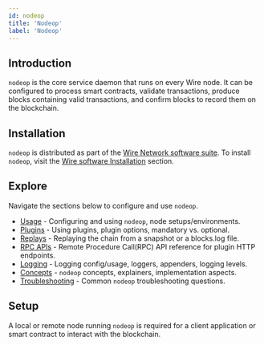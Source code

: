 ```yaml
---
id: nodeop
title: 'Nodeop'
label: 'Nodeop'
---
```


## Introduction

`nodeop` is the core service daemon that runs on every Wire node. It can be configured to process smart contracts, validate transactions, produce blocks containing valid transactions, and confirm blocks to record them on the blockchain.

## Installation

`nodeop` is distributed as part of the [Wire Network software suite](https://example.com). To install `nodeop`, visit the [Wire software Installation](https://example.com) section.

## Explore

Navigate the sections below to configure and use `nodeop`.

- [Usage](./usage/index.md) - Configuring and using `nodeop`, node setups/environments.
- [Plugins](./plugins) - Using plugins, plugin options, mandatory vs. optional.
- [Replays](./replays.md) - Replaying the chain from a snapshot or a blocks.log file.
- [RPC APIs](./nodeop-apis.md) - Remote Procedure Call(RPC) API reference for plugin HTTP endpoints.
- [Logging](./logging/index.md) - Logging config/usage, loggers, appenders, logging levels.
- [Concepts](./concepts/index.md) - `nodeop` concepts, explainers, implementation aspects.
- [Troubleshooting](./troubleshooting.md) - Common `nodeop` troubleshooting questions.

## Setup

A local or remote node running `nodeop` is required for a client application or smart contract to interact with the blockchain.
